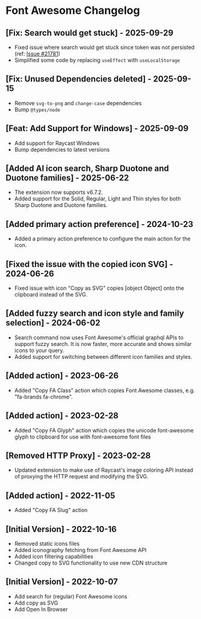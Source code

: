 # Font Awesome Changelog

## [Fix: Search would get stuck] - 2025-09-29

- Fixed issue where search would get stuck since token was not persisted (ref: [Issue #21781](https://github.com/raycast/extensions/issues/21781))
- Simplified some code by replacing `useEffect` with `useLocalStorage`

## [Fix: Unused Dependencies deleted] - 2025-09-15

- Remove `svg-to-png` and `change-case` dependencies
- Bump `@types/node`

## [Feat: Add Support for Windows] - 2025-09-09

- Add support for Raycast Windows
- Bump dependencies to latest versions

## [Added AI icon search, Sharp Duotone and Duotone families] - 2025-06-22

- The extension now supports v6.7.2.
- Added support for the Solid, Regular, Light and Thin styles for both Sharp Duotone and Duotone families.

## [Added primary action preference] - 2024-10-23

- Added a primary action preference to configure the main action for the icon.

## [Fixed the issue with the copied icon SVG] - 2024-06-26

- Fixed issue with icon "Copy as SVG" copies [object Object] onto the clipboard instead of the SVG.

## [Added fuzzy search and icon style and family selection] - 2024-06-02

- Search command now uses Font Awesome's official graphql APIs to support fuzzy search. It is now faster, more accurate and shows similar icons to your query.
- Added support for switching between different icon families and styles.

## [Added action] - 2023-06-26

- Added "Copy FA Class" action which copies Font Awesome classes, e.g. "fa-brands fa-chrome".

## [Added action] - 2023-02-28

- Added "Copy FA Glyph" action which copies the unicode font-awesome glyph to clipboard for use with font-awesome font files

## [Removed HTTP Proxy] - 2023-02-28

- Updated extension to make use of Raycast's image coloring API instead of proxying the HTTP request and modifying the SVG.

## [Added action] - 2022-11-05

- Added "Copy FA Slug" action

## [Initial Version] - 2022-10-16

- Removed static icons files
- Added iconography fetching from Font Awesome API
- Added icon filtering capabilities
- Changed copy to SVG functionality to use new CDN structure

## [Initial Version] - 2022-10-07

- Add search for (regular) Font Awesome icons
- Add copy as SVG
- Add Open In Browser
